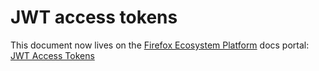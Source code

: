 # JWT access tokens

This document now lives on the [Firefox Ecosystem Platform](https://mozilla.github.io/ecosystem-platform/) docs portal:
[JWT Access Tokens](https://mozilla.github.io/ecosystem-platform/docs/fxa-engineering/fxa-jwt-access-tokens)
